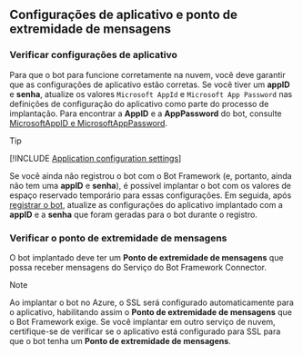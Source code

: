 ## <a name="application-settings-and-messaging-endpoint"></a>Configurações de aplicativo e ponto de extremidade de mensagens

### <a name="verify-application-settings"></a>Verificar configurações de aplicativo

Para que o bot para funcione corretamente na nuvem, você deve garantir que as configurações de aplicativo estão corretas. Se você tiver um **appID** e **senha**, atualize os valores `Microsoft AppId` e `Microsoft App Password` nas definições de configuração do aplicativo como parte do processo de implantação. Para encontrar a **AppID** e a **AppPassword** do bot, consulte [MicrosoftAppID e MicrosoftAppPassword](~/bot-service-manage-overview.md#microsoftappid-and-microsoftapppassword).

> [!TIP]
> [!INCLUDE [Application configuration settings](~/includes/snippet-tip-bot-config-settings.md)]

Se você ainda não registrou o bot com o Bot Framework (e, portanto, ainda não tem uma **appID** e **senha**), é possível implantar o bot com os valores de espaço reservado temporário para essas configurações.
Em seguida, após [registrar o bot](~/bot-service-quickstart-registration.md), atualize as configurações do aplicativo implantado com a **appID** e a **senha** que foram geradas para o bot durante o registro.

### <a id="messagingEndpoint"></a> Verificar o ponto de extremidade de mensagens

O bot implantado deve ter um **Ponto de extremidade de mensagens** que possa receber mensagens do Serviço do Bot Framework Connector.

> [!NOTE]
> Ao implantar o bot no Azure, o SSL será configurado automaticamente para o aplicativo, habilitando assim o **Ponto de extremidade de mensagens** que o Bot Framework exige.
> Se você implantar em outro serviço de nuvem, certifique-se de verificar se o aplicativo está configurado para SSL para que o bot tenha um **Ponto de extremidade de mensagens**.
